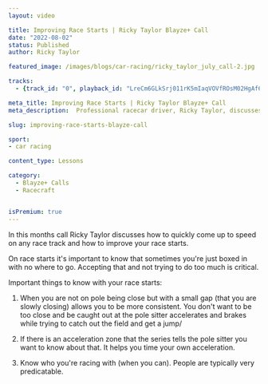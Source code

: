 ```yaml
---
layout: video

title: Improving Race Starts | Ricky Taylor Blayze+ Call
date: "2022-08-02"
status: Published
author: Ricky Taylor

featured_image: /images/blogs/car-racing/ricky_taylor_july_call-2.jpg

tracks:
  - {track_id: "0", playback_id: "LreCm6GLkSrj011rK5mIaqVOVfROsM02HgAf641wFM5eY", lesson_name: "Improving Race Starts | Ricky Taylor Blayze+ Call", lesson_desc: "Join Ricky Taylor for his July 2022 Blayze+ call where he discusses topics like how to come up to speed quickly at any race track and how to improve your race starts."}

meta_title: Improving Race Starts | Ricky Taylor Blayze+ Call
meta_description:  Professional racecar driver, Ricky Taylor, discusses how to improve your race starts.

slug: improving-race-starts-blayze-call

sport:
- car racing

content_type: Lessons

category:
  - Blayze+ Calls
  - Racecraft


isPremium: true
---
```


In this months call Ricky Taylor discusses how to quickly come up to speed on any race track and how to improve your race starts.

On race starts it's important to know that sometimes you're just boxed in with no where to go. Accepting that and not trying to do too much is critical. 

Important things to know with your race starts: 

1) When you are not on pole being close but with a small gap (that you are slowly closing) allows you to be more consistent. You don't want to be too close and be caught out at the pole sitter accelerates and brakes while trying to catch out the field and get a jump/

2) If there is an acceleration zone that the series tells the pole sitter you want to know about that.  It helps you time your own acceleration.

3) Know who you're racing with (when you can).  People are typically very predicatable.
